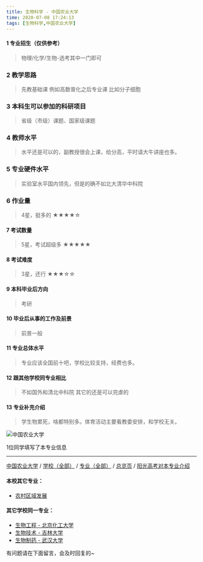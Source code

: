 ```yaml
---
title: 生物科学 - 中国农业大学
time: 2020-07-08 17:24:13
tags: [生物科学,中国农业大学]
---
```

#### 1 专业招生（仅供参考）  
> 物理/化学/生物-选考其中一门即可

### 2 教学思路
> 先教基础课 例如高数普化之后专业课 比如分子细胞


### 3 本科生可以参加的科研项目
>  省级（市级）课题、国家级课题


### 4 教师水平
> 水平还是可以的，副教授很会上课，给分高，平时请大牛讲座也多。


### 5 专业硬件水平
> 实验室水平国内领先，但是的确不如北大清华中科院


### 6 作业量
>4星，挺多的
★★★★☆


#### 7 考试数量
>5星，考试超级多
★★★★★



#### 8 考试难度
>3星，还行
★★★☆☆


#### 9 本科毕业后方向
> 考研


#### 10 毕业后从事的工作及前景
> 前景一般


#### 11 专业总体水平
> 专业应该全国前十吧，学校比较支持，经费也多。


#### 12 跟其他学校同专业相比
> 不如国外和清北中科院 其它的还是可以完虐的


#### 13 专业补充介绍
> 学生物累死，啥都特别多。体育活动主要看教委安排，和学校无关。


![中国农业大学](http://upload-images.jianshu.io/upload_images/6206192-d83b6b0f1f43d70f.jpeg?imageMogr2/auto-orient/strip%7CimageView2/2/w/1240)

1位同学填写了本专业信息
***
[中国农业大学](https://univgo.github.io/2020/07/08/中国农业大学) / [学校（全部）](https://univgo.github.io/2020/07/09/学校汇总页) / [专业（全部）](https://univgo.github.io/2020/07/09/专业汇总页) / [总览页](https://univgo.github.io/2020/07/09/总览) / [阳光高考对本专业介绍](http://gaokao.chsi.com.cn/sch/zyk/view.do?schId=73394582&specId=73383839)
#### 本校其它专业：
- [农村区域发展](https://univgo.github.io/2020/07/08/农村区域发展%20-%20中国农业大学)

#### 其它学校同一专业：
- [生物工程 - 北京化工大学](https://univgo.github.io/2020/07/08/生物工程%20-%20北京化工大学)
- [生物技术 - 吉林大学](https://univgo.github.io/2020/07/08/生物技术%20-%20吉林大学)
- [生物制药 - 武汉大学](https://univgo.github.io/2020/07/08/生物制药%20-%20武汉大学)

有问题请在下面留言，会及时回复的~